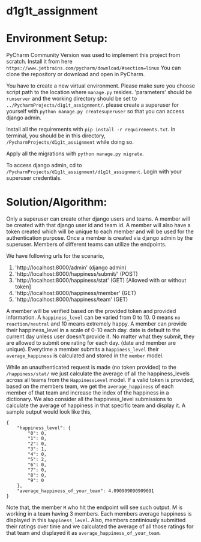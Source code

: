 # d1g1t_assignment
# Environment Setup:

PyCharm Community Version was used to implement this project from scratch.
Install it from here `https://www.jetbrains.com/pycharm/download/#section=linux` 
You can clone the repository or download and open in PyCharm.

You have to create a new virtual environment. Please make sure you choose script path to the location where `manage.py` resides. 'parameters' should be `runserver`
and the working directory should be set to `../PycharmProjects/d1g1t_assignment/`.
please create a superuser for yourself with `python manage.py createsuperuser` so that you can access django admin.

Install all the requirements with `pip install -r requirements.txt`. In terminal, you should be in this directory, `/PycharmProjects/d1g1t_assignment` while doing so.

Apply all the migrations with `python manage.py migrate`.

To access django admin, cd to `/PycharmProjects/d1g1t_assignment/d1g1t_assignment`. Login with your superuser credentials.

# Solution/Algorithm:

Only a superuser can create other django users and teams. A member will be created with that django user id and team id. A member will also have a token created
which will be unique to each member and will be used for the authentication purpose. Once a member is created via django admin by the superuser. Members of
different teams can utilize the endpoints.

We have following urls for the scenario,
1. 'http://localhost:8000/admin' (django admin)
2. 'http://localhost:8000/happiness/submit/' (POST)
3. 'http://localhost:8000/happiness/stat' (GET) [Allowed with or without token]
4. 'http://localhost:8000/happiness/member' (GET)
5. 'http://localhost:8000/happiness/team' (GET)

A member will be verified based on the provided token and provided information. A `happiness_level` can be varied from 0 to 10. 0 means `no reaction/neutral` and 10 means extremely happy. A member can provide their happiness_level in a scale of 0-10 each day. date is default to the current day unless user doesn't provide it. No matter what they submit, they are allowed to submit one rating for each day. (date and member are unique).
Everytime a member submits a `happiness_level` their `average_happiness` is calculated and stored in the `member` model.

While an unauthenticated request is made (no token provided) to the `/happiness/stat/` we just calculate the average of all the happiness_levels across all teams from the `HappinessLevel` model. If a valid token is provided, based on the members team, we get the `average_happiness` of each member of that team and increase the index of the happiness in a dictionary. We also consider all the happiness_level submissions to calculate the average of happiness in that specific team and display it.
A sample output would look like this,
```
{
    "happiness_level": {
        "0": 0,
        "1": 0,
        "2": 0,
        "3": 1,
        "4": 0,
        "5": 2,
        "6": 0,
        "7": 0,
        "8": 0,
        "9": 0
    },
    "average_happiness_of_your_team": 4.090909090909091
}
```
Note that, the member `M` who hit the endpoint will see such output. M is working in a team having 3 members. Each members average happiness is displayed in this `happiness_level`. Also, members continiously submitted their ratings over time and we calculated the average of all those ratings for that team and displayed it as `average_happiness_of_your_team`.

